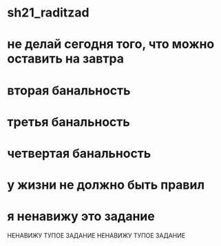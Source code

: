 # sh21_raditzad
# не делай сегодня того, что можно оставить на завтра
# вторая банальность
# третья банальность
# четвертая банальность
# у жизни не должно быть правил
# я ненавижу это задание
НЕНАВИЖУ ТУПОЕ ЗАДАНИЕ
НЕНАВИЖУ ТУПОЕ ЗАДАНИЕ
